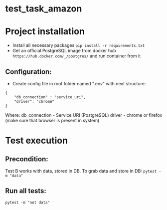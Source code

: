 # test_task_amazon
# Project installation
* Install all necessary packages ```pip install -r requirements.txt```
* Get an official PostgreSQL image from docker hub ```https://hub.docker.com/_/postgres/``` and run container from it
## Configuration:
* Create config file in root folder named ".env" with next structure:
```
{
    "db_connection" : "service_uri",
    "driver": "chrome"
}
```
Where:
db_connection - Service URI (PostgreSQL)
driver - chrome or firefox (make sure that browser is present in system)
# Test execution
## Precondition:
Test B works with data, stored in DB. To grab data and store in DB:
```pytest -m "data"```
## Run all tests:
```pytest -m "not data"```

